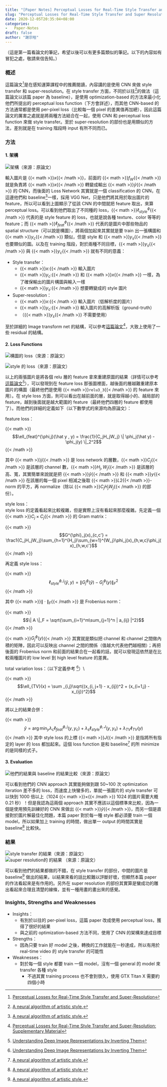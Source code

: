 ```yaml
---
title: "[Paper Notes] Perceptual Losses for Real-Time Style Transfer and Super-Resolution"
slug: "Perceptual Losses for Real-Time Style Transfer and Super Resolution"
date: 2020-12-05T20:35:04+08:00
categories:
-   Paper-Notes
draft: false
author: "謝宗晅"
---
```


（這是第一篇看論文的筆記，希望以後可以有更多篇類似的筆記。以下的內容如有冒犯之處，敬請來信告知。）

### 概述

這篇論文[^1]是在感知運算課程中的推薦閱讀，內容講的是使用 CNN 來做 style transfer 和 super-resolution。在 style transfer 方面，不同於以往[^2]的做法（這篇論文以該篇 paper 為 baseline），是使用 optimization-based 的方法來最小化他們所提出的 perceptual loss function（下方會詳述），而其他 CNN-based 的方法通常都是使用 per-pixel loss（比較每一個 pixel 的差異值再加總），因此這篇論文的厲害之處就是將兩種方法結合在一起，使用 CNN 和 perceptual loss function 來做 style transfer。至於 super-resolution 的部份也是用類似的方法，差別就是在 training 階段時 input 有所不同而已。

### 方法

#### 1. 架構

![架構（來源：原論文）](structure.png)

輸入圖片是 {{< math >}}$x${{< /math >}}，前面的 {{< math >}}$f_W${{< /math >}} 就是負責將 {{< math >}}$x${{< /math >}} 轉變成輸出 {{< math >}}$\hat y${{< /math >}} 的 CNN，而後面的 Loss Network 其實就是一個 classification 的 CNN，在這邊他們和 baseline[^2]一樣，採用 VGG Net，只是他們將其用於取出圖片的 feature，所以可以看到上圖顯示了從該 CNN 的中間就把 feature 取出，來算 perceptual loss。可以看到他們取出了不同種的 loss，{{< math >}}$\ell_{style}^{\phi}${{< /math >}} 代表的是 style feature 的 loss，也就是說各種 texture、color 等等的 feature；而 {{< math >}}$\ell^{\phi}_{feat}${{< /math >}} 代表的是圖片中那些物品的 spatial structure（可以說是構圖），將兩個加起來其實就是要 train 出一張構圖和 {{< math >}}$y_c${{< /math >}} 類似，但是 style 和 {{< math >}}$y_s${{< /math >}} 也要類似的圖。以及在 training 階段，對於兩種不同目標，{{< math >}}$y_s${{< /math >}} 與 {{< math >}}$y_c${{< /math >}} 就有不同的意義：
* Style transfer：
    * {{< math >}}$x:${{< /math >}} 輸入圖片
    * {{< math >}}$y_c:${{< /math >}} 和 {{< math >}}$x${{< /math >}} 一樣，為了確保輸出的圖片構圖與輸入一樣
    * {{< math >}}$y_s:${{< /math >}} 想要轉變成的 style 圖片
* Super-resolution：
    * {{< math >}}$x:${{< /math >}} 輸入圖片（低解析度的圖片）
    * {{< math >}}$y_c:${{< /math >}} 輸入圖片的高解析版（ground-truth）
    * （{{< math >}}$y_s${{< /math >}} 不需要使用）

至於詳細的 Image transform net 的結構，可以參考[這篇論文](https://cs.stanford.edu/people/jcjohns/papers/fast-style/fast-style-supp.pdf)[^3]，大致上使用了一些 residual 的結構。

#### 2. Loss Functions

![構圖的 loss（來源：原論文）](feature_loss.png)

![style 的 loss（來源：原論文）](style_loss.png)

以上的兩張圖片是將各個 relu 層的 feature 拿來重建原圖的結果（詳情可以參考[這篇論文](https://arxiv.org/abs/1412.0035)[^4]），可以發現到在 feature loss 那張圖裡面，越後面的層越難重建原本圖片的構圖（最終他們是使用 {{< math >}}$\texttt{relu3_3}${{< /math >}} 的 feature 來用）。在 style loss 方面，則可以看出在越前面的層，就是取得越小的、越局部的 feature，越到後面就是越大範圍的 feature（最終他們四層的 feature 都使用了）。而他們的詳細的定義如下（以下數學式的來源均為原論文）：

feature loss：

{{< math >}}$$\ell_{feat}^{\phi,j}(\hat y , y) = \frac{1}{C_jH_jW_j} \| \phi_j(\hat y) - \phi_j(y) \|_2^2$${{< /math >}}

其中 {{< math >}}$j${{< /math >}} 是 loss network 的層數，{{< math >}}$C_j${{< /math >}} 是該層的 channel 數，{{< math >}}$H_j, W_j${{< /math >}} 是該層的高、寬，其實簡單來說就是把 {{< math >}}$\hat y${{< /math >}} 和 {{< math >}}$y${{< /math >}} 在該層的每一個 pixel 相減之後取 {{< math >}}$L2${{< /math >}}-norm 的平方，再 normalize（除以 {{< math >}}$C_jH_jW_j${{< /math >}} 的部份）。

style loss：\
style loss 的定義看起來比較複雜，但是實際上沒有看起來那麼複雜。先定義一個 {{< math >}}$C_j \times C_j${{< /math >}} 的 Gram matrix：

{{< math >}}$$G^{\phi}_j(x)_{c,c'} = \frac1{C_jH_jW_j}\sum_{h=1}^{H_j}\sum_{w=1}^{W_j}\phi_j(x)_{h,w,c}\phi_j(x)_{h,w,c'}$${{< /math >}}

再定義 style loss：

{{< math >}}$$\ell^{\phi, j}_{style}(\hat y, y) = \| G_j^\phi(\hat y) - G_j^\phi(y) \|^2_F$${{< /math >}}

其中 {{< math >}}$\| \cdot \|_F${{< /math >}} 是 Frobenius norm：

{{< math >}}$$\| A \|_F = \sqrt{\sum_{i=1}^m\sum_{j=1}^n | a_{ij} |^2}$${{< /math >}}

{{< math >}}$G_j^\phi(y)${{< /math >}} 其實就是類似把 channel 和 channel 之間做內積的矩陣，因此可以反映出 channel 之間的關係（值越大代表他們越相關）；再把後面的 Frobenius norm 和前面的結果合在一起看的話，就可以發現這依然是在比較兩種圖片的 low level 到 high level feature 的差異。

total variation loss：（以下定義參考 [^4]）\

{{< math >}}$$\ell_{TV}(x) = \sum _{i,j}\sqrt{(x_{i, j+1} - x_{ij})^2 + (x_{i+1,j} - x_{ij})^2}$${{< /math >}}


將以上的結果合併：

{{< math >}}$$\hat y = \arg \min_y \lambda _c \ell^{\phi,j} _{feat}(y,y_c) + \lambda _s\ell^{\phi, J} _{style}(y,y_s) + \lambda _{TV}\ell  _{TV}(y)$${{< /math >}}
其中 style loss 的上標 {{< math >}}$J${{< /math >}} 是指將所有指定的 layer 的 loss 都加起來。這個 loss function 是和 baseline[^2] 的所 minimize 的是同樣的式子。

#### 3. Evaluation

![他們的結果與 baseline[^2] 的結果比較（來源：原論文）](performance.png)

可以看到他們的 CNN approach 其實能夠做到跟 50~100 次 optimization iteration 差不多的 loss，而速度上快蠻多的，單就一張圖片的 style transfer 可以快到 1000 倍以上（1024 {{< math >}}$\times${{< /math >}} 1024 的圖片需要大概 0.21 秒）！但是我認為這兩個 approach 其實不應該以這個標準來比較，因為一個是使用預先訓練好的 CNN 來做出 {{< math >}}$\hat y${{< /math >}}，而另一個是直接對於圖片解最佳化問題，本篇 paper 對於每一種 style 都必須要 train 一個 model，所以如果加上 training 的時間，做出單一 output 的時間其實是 baseline[^2] 比較快。


### 結果

![style transfer 的結果（來源：原論文）](results.png)
![super resolution的 的結果 （來源：原論文）](result2.png)

可以看到他們的結果都做的不錯，在 style transfer 的部份，中間的圖片是 baseline[^2] 做出的結果，以結果來看的話比較難以評斷好壞，但顯然本篇 paper 的作法看起來是有作用的。另外在 super resolution 的部份其實算是蠻成功的雕出看起來合理且清楚的線條，並有一種用畫的畫出來的感覺。

### Insights, Strengths and Weaknesses

* Insights：
    * 有別於以往的 per-pixel loss，這篇 paper 改成使用 perceptual loss，獲得了很好的結果
    * 與之前的 optimization-based 方法不同，使用了 CNN 的架構來達成目標
* Strengths：
    * 因為只要 train 好 model 之後，轉換的工作就能在一秒達成，所以有用於 real-time video 的 style transfer 的可能性
* Weaknesses：
    * 對於每一個 style 都要 train 一個 model，沒有一個 general 的 model 來 transfer 各種 style
        * 不過其實 training process 也不會到很久，使用 GTX Titan X 需要約四個小時

[^1]: [Perceptual Losses for Real-Time Style Transfer and Super-Resolution](https://arxiv.org/abs/1603.08155)
[^2]: [A neural algorithm of artistic style.](https://arxiv.org/abs/1508.06576)
[^3]: [Perceptual Losses for Real-Time Style Transfer and Super-Resolution: Supplementary Material](https://cs.stanford.edu/people/jcjohns/papers/fast-style/fast-style-supp.pdf)
[^4]: [Understanding Deep Image Representations by Inverting Them](https://arxiv.org/abs/1412.0035)
